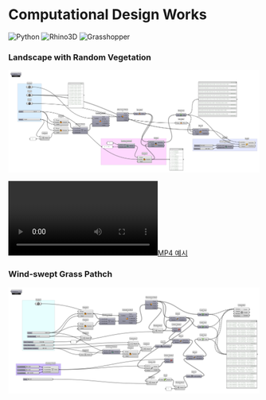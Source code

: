 # Computational Design Works

![Python](https://img.shields.io/badge/Python-ffe74a.svg?style=flat&logo=Python&logoColor=blue) 
![Rhino3D](https://img.shields.io/badge/Rhinoceros-363636.svg?style=flat&logo=Rhinoceros&logoColor=white) 
![Grasshopper](https://img.shields.io/badge/Grasshopper-green.svg?style=flat&logo=Grasshopper&logoColor=)



### **Landscape with Random Vegetation**
<p align='center'><img src="E_21.png" width="920"></p>

[![MP4 예시](https://raw.githubusercontent.com/1ncarnati0n/RhinoGrasshopperPython/main/asset/e21.mp4)](https://raw.githubusercontent.com/1ncarnati0n/RhinoGrasshopperPython/main/asset/e21.mp4)


### **Wind-swept Grass Pathch**
<p align='center'><img src="E_22.png" width="920"></p>

